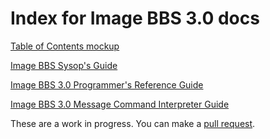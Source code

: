 # Index for Image BBS 3.0 docs

[Table of Contents mockup](https://pinacolada64.github.io/ImageBBS3-docs.github.io/toc-mockup.html)

[Image BBS Sysop's Guide](https://pinacolada64.github.io/ImageBBS3-docs.github.io/Image-BBS-3.html)

[Image BBS 3.0 Programmer's Reference Guide](https://pinacolada64.github.io/ImageBBS3-docs.github.io/Image-BBS-3-PRG.html)

[Image BBS 3.0 Message Command Interpreter Guide](https://pinacolada64.github.io/ImageBBS3-docs.github.io/mci.html)

These are a work in progress. You can make a [pull request](https://github.com/Pinacolada64/ImageBBS3-docs.github.io/blob/main/docs).
